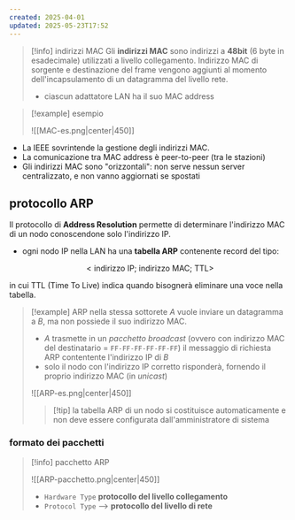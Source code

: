 ```yaml
---
created: 2025-04-01
updated: 2025-05-23T17:52
---
```


>[!info] indirizzi MAC
>Gli **indirizzi MAC** sono indirizzi a **48bit** (6 byte in esadecimale) utilizzati a livello collegamento. Indirizzo MAC di sorgente e destinazione del frame vengono aggiunti al momento dell'incapsulamento di un datagramma del livello rete.
>- ciascun adattatore LAN ha il suo MAC address

>[!example] esempio 
>
>![[MAC-es.png|center|450]]

- La IEEE sovrintende la gestione degli indirizzi MAC.
- La comunicazione tra MAC address è peer-to-peer (tra le stazioni)
- Gli indirizzi MAC sono "orizzontali": non serve nessun server centralizzato, e non vanno aggiornati se spostati

## protocollo ARP
Il protocollo di **Address Resolution** permette di determinare l'indirizzo MAC di un nodo conoscendone solo l'indirizzo IP.
- ogni nodo IP nella LAN ha una **tabella ARP** contenente record del tipo:

$$
<\text{indirizzo IP; indirizzo MAC; TTL}>
$$

in cui $\text{TTL}$ (Time To Live) indica quando bisognerà eliminare una voce nella tabella.

>[!example] ARP nella stessa sottorete
>$A$ vuole inviare un datagramma a $B$, ma non possiede il suo indirizzo MAC.
>- $A$ trasmette in un *pacchetto broadcast* (ovvero con indirizzo MAC del destinatario = `FF-FF-FF-FF-FF-FF`) il messaggio di richiesta ARP contentente l'indirizzo IP di $B$
>- solo il nodo con l'indirizzo IP corretto risponderà, fornendo il proprio indirizzo MAC (in *unicast*)
>
>![[ARP-es.png|center|450]]
>
>>[!tip] la tabella ARP di un nodo si costituisce automaticamente e non deve essere configurata dall'amministratore di sistema

### formato dei pacchetti

>[!info] pacchetto ARP
>
>![[ARP-pacchetto.png|center|450]]
>
>- `Hardware Type`  **protocollo del livello collegamento** 
>- `Protocol Type` ⟶ **protocollo del livello di rete**